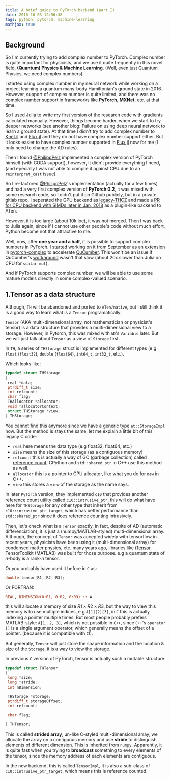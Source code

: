 ```yaml
---
title: A brief guide to PyTorch backend (part I)
date: 2018-10-03 12:56:38
tags: python, pytorch, machine-learning
mathjax: true
---
```


## Background
So I'm currently trying to add complex number to PyTorch. Complex number is quite important for physicists, and we use it quite frequently
in this novel field, **(Quantum) Physics & Machine Learning**. (Well, even just Quantum Physics, we need complex numbers).

I started using complex number in my neural network while working on a project learning a quantum many-body Hamiltonian's ground state in 2016.
However, support of complex number is quite limited, and there was no complex number support in frameworks like **PyTorch**, **MXNet**, etc. at that
time.

So I used Julia to write my first version of the research code with gradients calculated manually. However, things become harder, when we start to try deeper networks (see another blog: Failure on using deep neural network to learn a ground state). At that time I didn't try to add complex number to [Knet.jl](https://github.com/denizyuret/Knet.jl) and [Flux.jl](https://github.com/FluxML/Flux.jl) and they do not have complex number support either. But it looks easier to have complex number supported in [Flux.jl](https://github.com/FluxML/Flux.jl) now for me (I only need to change the AD rules).

Then I found [@PhilippPelz](https://github.com/PhilippPelz) implemented a complex version of PyTorch himself (with CUDA support), however, it didn't provide everything I need, (and epecially I was not able to compile it against CPU due to an `reinterpret_cast` issue).

So I re-factored [@PhilippPelz](https://github.com/PhilippPelz)'s implementation (actually for a few times) and had a very first complex version of **PyTorch 0.2**, it was mixed with some research code, so I didn't put it on Github publicly, but in a private gitlab repo. I seperated the GPU backend as [legacy-THCZ](https://github.com/Roger-luo/legacy-THCZ)
and made a [PR for CPU backend with SIMDs later in Jan, 2018](https://github.com/pytorch/pytorch/pull/4899) as a plugin-like backend to ATen.

However, it is too large (about 10k loc), it was not merged. Then I was back to Julia again, since if I cannot use other people's code without much effort, Python become not that attractive to me.

Well, now, after **one year and a half**, it is possible to support complex numbers in PyTorch. I started working on it from September as an extension in [pytorch-complex](https://github.com/Roger-luo/pytorch-complex) to accelerate [QuCumber](https://github.com/PIQuIL/QuCumber). This won't be an issue if QuCumber's [workaround](https://github.com/PIQuIL/QuCumber/blob/d9b87dbb96fef52f0f25dd8dab8b04fb8a6ffe12/qucumber/utils/cplx.py) wasn't that slow (about 20x slower than Julia on CPU for `scalar mul`). 

And if PyTorch supports complex number, we will be able to use some mature models directly in some complex-valued scenario. 

## 1.Tensor as a data structure

Although, `TH` will be abandoned and ported to `ATen/native`, but I still think it is a good way to learn what is a `Tensor` programatically.

`Tensor` (AKA multi-dimensional array, not mathematician or physicist's tensor) is a data structure that provides a multi-dimensional view to a storage. However, in Pytorch, this was mixed with `AD`'s `Variable` later. But we will just talk about `Tensor` as a view of `Storage` first.

In `TH`, a series of `THStorage` struct is implemented for different types (e.g `float` (`float32`), `double` (`float64`), `int64_t`, `int32_t`, etc.).

Which looks like:

```c
typedef struct THStorage
{
 real *data;
 ptrdiff_t size;
 int refcount;
 char flag;
 THAllocator *allocator;
 void *allocatorContext;
 struct THStorage *view;
} THStorage;
```

You cannot find this anymore since we have a generic type `at::StorageImpl` now. But the method is stays the same, let me explain a little bit of this legacy C code:

- `real` here means the data type (e.g float32, float64, etc.)
- `size` means the size of this storage (as a contiguous memory)
- `refcount` this is actually a way of GC (garbage collection) called [reference count](https://en.wikipedia.org/wiki/Reference_counting), CPython and `std::shared_ptr` in C++ use this method as well.
- `allocator` this is a pointer to CPU allocator, like what you do for `new` in C++.
- `view` this stores a `view` of the storage as the name says.

In later `PyTorch` version, they implemented `c10` that provides another reference count utility called `c10::intrusive_ptr`, this will do what have here for `THStorage` for any other type that inherit from `c10::intrusive_ptr_target`, which has better performance than `std::shared_ptr` since it does reference counting intrusively.

Then, let's check what is a `Tensor` exactly, in fact, despite of AD (automatic differenciation), it is just a (numpy/MATLAB-styled) multi-dimensional array. Although, the concept of `Tensor` was accepted widely with tensorflow in recent years, physicists have been using it (multi-dimensional array) for condensed matter physics, etc. many years ago, libraries like [iTensor](http://itensor.org), TensorToolkit (MATLAB) was built for those purpose. e.g a quantum state of $n$-body is a rank-$n$ tensor.

Or you probably have used it before in `C` as:

```c
double tensor[R1][R2][R3];
```

Or FORTRAN:

```fortran
REAL, DIMENSION(0:R1, 0:R2, 0:R3) :: A
```

this will allocate a memory of size $R1 \times R2 \times R3$, but the way to view this memory is to use multiple indices, e.g `A[1][2][3]`, in `C` this is actually indexing a pointer multiple times. But most people probably prefers MATLAB-style: `A[1, 2, 3]`, which is not possible in `C++`, since `C++`'s `operator []` is a single argument operator, which generally means the offset of a pointer. (because it is compatible with `C`!).

But generally, `Tensor` will just store the shape information and the location & size of the `Storage`, it is a way to view the storage.

In previous `C` version of PyTorch, tensor is actually such a mutable structure:

```c
typedef struct THTensor
{
 long *size;
 long *stride;
 int nDimension;

 THStorage *storage;
 ptrdiff_t storageOffset;
 int refcount;

 char flag;

} THTensor;
```

This is called **strided array**, un-like C-styled multi-dimensional array, we allocate the array on a contiguous memory and use **stride** to distinguish elements of different dimension. This is inherited from `numpy`. Apparently, it is quite fast when you trying to **broadcast** something to every elements of the tensor, since the memory address of each elements are contiguous.

In the new backend, this is called `TensorImpl`, it is also a sub-class of `c10::intrusive_ptr_target`, which means this is reference counted.
